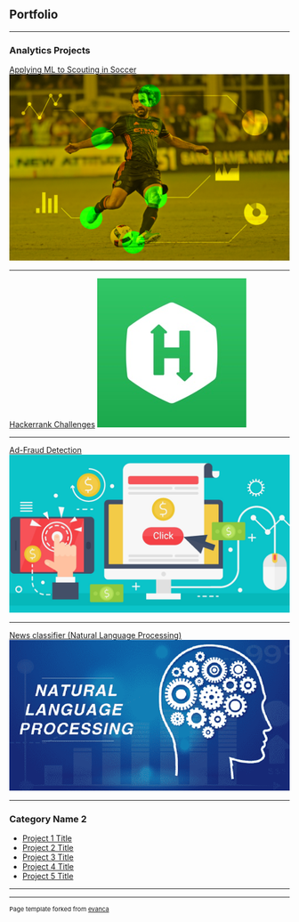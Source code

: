 ## Portfolio

---

### Analytics Projects

[Applying ML to Scouting in Soccer](/sample_page)
<img src="images/Soccer_thumbnail.png?raw=true"/>

---
[Hackerrank Challenges](/pdf/sample_presentation.pdf)
<img src="images/Hackerrank_thumbnail.jpg?raw=true"/>

---
[Ad-Fraud Detection](http://example.com/)
<img src="images/AdFraud_thumbnail.jpg?raw=true"/>

---

[News classifier (Natural Language Processing)](http://example.com/)
<img src="images/NLP_thumbnail.png?raw=true"/>

---

### Category Name 2

- [Project 1 Title](http://example.com/)
- [Project 2 Title](http://example.com/)
- [Project 3 Title](http://example.com/)
- [Project 4 Title](http://example.com/)
- [Project 5 Title](http://example.com/)

---




---
<p style="font-size:11px">Page template forked from <a href="https://github.com/evanca/quick-portfolio">evanca</a></p>
<!-- Remove above link if you don't want to attibute -->
